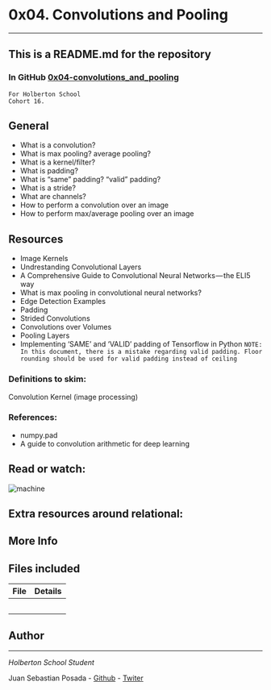 # 0x04. Convolutions and Pooling
***
## This is a README.md for the repository
### In GitHub [0x04-convolutions_and_pooling]()
```
For Holberton School
Cohort 16.
```
## General
* What is a convolution?
* What is max pooling? average pooling?
* What is a kernel/filter?
* What is padding?
* What is “same” padding? “valid” padding?
* What is a stride?
* What are channels?
* How to perform a convolution over an image
* How to perform max/average pooling over an image

## Resources

* Image Kernels
* Undrestanding Convolutional Layers
* A Comprehensive Guide to Convolutional Neural Networks — the ELI5 way
* What is max pooling in convolutional neural networks?
* Edge Detection Examples
* Padding
* Strided Convolutions
* Convolutions over Volumes
* Pooling Layers
* Implementing ‘SAME’ and ‘VALID’ padding of Tensorflow in Python
```NOTE: In this document, there is a mistake regarding valid padding. Floor rounding should be used for valid padding instead of ceiling```

### Definitions to skim:
Convolution
Kernel (image processing)

### References:
* numpy.pad
* A guide to convolution arithmetic for deep learning


## Read or watch:

![machine](https://holbertonintranet.s3.amazonaws.com/uploads/medias/2018/11/ed9ca14839ad0201f19e.gif?X-Amz-Algorithm=AWS4-HMAC-SHA256&X-Amz-Credential=AKIARDDGGGOU5BHMTQX4%2F20220915%2Fus-east-1%2Fs3%2Faws4_request&X-Amz-Date=20220915T150136Z&X-Amz-Expires=86400&X-Amz-SignedHeaders=host&X-Amz-Signature=62cdd18445784834f1c84217c437836d40f550544048cb4ea54f91b37142060c)

## Extra resources around relational:

## More Info

## Files included

| File                 | Details                                    |
|--------------------- | ------------------------------------------ |
| []() |	       |
| []() |	       |
| []() |	       |
| []() |	       |
| []() |	       |



## Author
***
*Holberton School Student*

Juan Sebastian Posada  - [Github](https://github.com/Juansepo13) - [Twiter](https://twitter.com/@JuanSeb35904130)